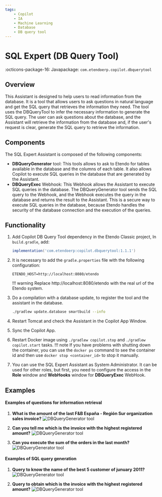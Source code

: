 ```yaml
---
tags:
    - Copilot
    - IA
    - Machine Learning
    - Database
    - DB query tool
---
```


# SQL Expert (DB Query Tool)

:octicons-package-16: Javapackage: `com.etendoerp.copilot.dbquerytool`

## Overview

This Assistant is designed to help users to read information from the database. It is a tool that allows users to ask questions in natural language and get the SQL query that retrieves the information they need. The tool uses the DBQueryTool to infer the necessary information to generate the SQL query. The user can ask questions about the database, and the Assistant will retrieve the information from the database and, if the user's request is clear, generate the SQL query to retrieve the information.

## Components
The SQL Expert Assistant is composed of the following components:
- **DBQueryGenerator** tool: This tools allows to ask to Etendo for tables available in the database and the columns of each table. It also allows Copilot to execute SQL queries in the database that are generated by the Assistant.
- **DBQueryExec** Webhook: This Webhook allows the Assistant to execute SQL queries in the database. The DBQueryGenerator tool sends the SQL query to the Webhook, and the Webhook executes the query in the database and returns the result to the Assistant. This is a secure way to execute SQL queries in the database, because Etendo handles the security of the database connection and the execution of the queries.


## Functionality


1. Add Copilot DB Query Tool dependency in the Etendo Classic project, In `build.gradle`, add:
    ```groovy
    implementation('com.etendoerp:copilot.dbquerytool:1.1.1')
    ```

2. It is necessary to add the ```gradle.properties``` file with the following configuration:
    ``` properties
    ETENDO_HOST=http://localhost:8080/etendo
    ```

    !!! warning
        Replace http://localhost:8080/etendo with the real url of the Etendo system.

3. Do a compilation with a database update, to register the tool and the assistant in the database.
    ``` bash title="Terminal"   
    ./gradlew update.database smartbuild --info
    ```

4. Restart Tomcat and check the Assistant in the Copilot App Window. 

5. Sync the Copilot App.

6. Restart Docker image using `./gradlew copilot.stop` and `./gradlew copilot.start` tasks.
    !!! note 
        If you have problems with shutting down the container, you can use the `docker ps` command to see the container id and then use `docker stop <container_id>` to stop it manually.

7. You can use the SQL Expert Assistant as System Administrator. It can be used for other roles, but first, you need to configure the access in the **Role** window and **WebHooks** window for **DBQueryExec** WebHook.


## Examples

#### Examples of questions for information retrieval

1. **What is the amount of the last F&B España - Región Sur organization sales invoice?**
    ![DBQueryGenerator tool](../../../assets/developer-guide/etendo-copilot/available-assistants/sql-assistant.png)

2.  **Can you tell me which is the invoice  with the highest registered amount?**
    ![DBQueryGenerator tool](../../../assets/developer-guide/etendo-copilot/available-assistants/sql-assistant-2.png)
3. **Can you execute the sum of the orders in the last month?**
    ![DBQueryGenerator tool](../../../assets/developer-guide/etendo-copilot/available-assistants/sql-assistant-3.png)


#### Examples of SQL query generation

1. **Query to know the name of the best 5 customer of junuary 2011?** 
    ![DBQueryGenerator tool](../../../assets/developer-guide/etendo-copilot/available-assistants/sql-assistant-4.png)
    
2. **Query to obtain which is the invoice with the highest registered amount?** 
    ![DBQueryGenerator tool](../../../assets/developer-guide/etendo-copilot/available-assistants/sql-assistant-5.png)


